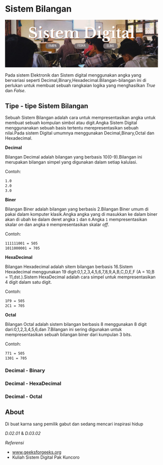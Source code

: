 # Sistem Bilangan 

![banner](.github/Sistem%20Digital.png)

Pada sistem Elektronik dan Sistem digital menggunakan angka yang bervariasi seperti Decimal,Binary,Hexadecimal.Bilangan-bilangan ini di perlukan untuk membuat sebuah rangkaian logika yang menghasilkan *True* dan *False*. 

## Tipe - tipe Sistem Bilangan

Sebuah Sistem Bilangan adalah cara untuk mempresentasikan angka untuk membuat sebuah kompulan simbol atau digit.Angka Sistem Digital menggunanakan sebuah basis tertentu merepresentasikan sebuah nilai.Pada sistem Digital umumnya menggunakan Decimal,Binary,Octal dan Hexadecimal.

**Decimal**

Bilangan Decimal adalah bilangan yang berbasis 10(0-9).Bilangan ini merupakan bilangan simpel yang digunakan dalam setiap kalulasi.

Contoh:
```
1.0
2.0
3.0
```

**Biner**

Bilangan Biner adalah bilangan yang berbasis 2.Bilangan Biner umum di pakai dalam komputer klasik.Angka angka yang di masukkan ke dalam biner akan di ubah ke dalam deret angka `1` dan `0`.Angka `1` mempresentasikan skalar _on_ dan angka `0` mempresentasikan skalar _off_.

Contoh:
```
111111001 = 505
1011000001 = 705
```

**HexaDecimal**

Bilangan Hexadecimal adalah sitem bilangan berbasis 16.Sistem Hexadecimal menggunakan 19 digit:0,1,2,3,4,5,6,7,8,9,A,B,C,D,E,F (A = 10,B = 11,dst.).Sistem HexaDecimal adalah cara simpel untuk mempresentasikan 4 digit dalam satu digit.

Contoh:
```
1F9 = 505
2C1 = 705
```

**Octal**

Bilangan Octal adalah sistem bilangan berbasis 8 menggunakan 8 digit dari:0,1,2,3,4,5,6,dan 7.Bilangan ini sering digunakan untuk mempresentasikan sebuah bilangan biner dari kumpulan 3 bits.

Contoh:
```
771 = 505
1301 = 705
```

### Decimal - Binary

### Decimal - HexaDecimal

### Decimal - Octal


## About

Di buat karna sang pemilik gabut dan sedang mencari inspirasi hidup

_D.02.01_ & _D.03.02_

*Referensi*
- www.geeksforgeeks.org
- Kuliah Sistem Digital Pak Kuncoro



